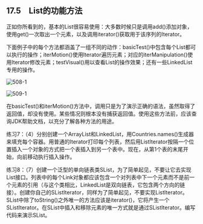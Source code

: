 ## 17.5　List的功能方法

正如你所看到的，基本的List很容易使用：大多数时候只是调用add()添加对象，使用get()一次取出一个元素，以及调用iterator()获取用于该序列的Iterator。

下面例子中的每个方法都涵盖了一组不同的动作：basicTest()中包含每个List都可以执行的操作；iterMotion()使用Iterator遍历元素；对应的iterManipulation()使用Iterator修改元素；testVisual()用以查看List的操作效果；还有一些LinkedList专用的操作。

![508-1](../Images/image03397.jpeg)

![509-1](../Images/image03398.jpeg)

在basicTest()和iterMotion()方法中，调用只是为了演示正确的语法，虽然取得了返回值，却没有使用。某些情况则根本没有捕获返回值。使用这些方法前，应该查询JDK帮助文档，以充分了解各种方法的用途。

练习7：（4）分别创建一个ArrayList和LinkedList，用Countries.names()生成器来填充每个容器。用普通的Iterator打印每个列表，然后用ListIterator按隔一个位置插入一个对象的方式把一个表插入到另一个表中。现在，从第1个表的末尾开始，向前移动执行插入操作。

练习8：（7）创建一个泛型的单向链表类SList，为了简单起见，不要让它去实现List接口。列表中的每个Link对象都应该包含一个对列表中下一个元素而不是前一个元素的引用（与这个类相比，LinkedList是双向链表，它包含两个方向的链接）。创建你自己的SListIterator，同样为了简单起见，不要实现ListIterator。SList中除了toString()之外唯一的方法应该是iterator()，它将产生一个SListIterator。在SList中插入和移除元素的唯一方式就是通过SListIterator。编写代码来演示SList。